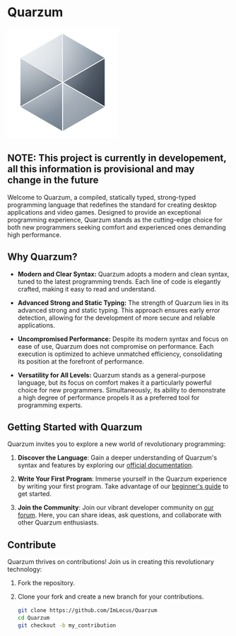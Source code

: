 # Quarzum
<img src="./logo.png" width="250"/>

## NOTE: This project is currently in developement, all this information is provisional and may change in the future

Welcome to Quarzum, a compiled, statically typed, strong-typed programming language that redefines the standard for creating desktop applications and video games. Designed to provide an exceptional programming experience, Quarzum stands as the cutting-edge choice for both new programmers seeking comfort and experienced ones demanding high performance.

## Why Quarzum?

- **Modern and Clear Syntax:** Quarzum adopts a modern and clean syntax, tuned to the latest programming trends. Each line of code is elegantly crafted, making it easy to read and understand.

- **Advanced Strong and Static Typing:** The strength of Quarzum lies in its advanced strong and static typing. This approach ensures early error detection, allowing for the development of more secure and reliable applications.

- **Uncompromised Performance:** Despite its modern syntax and focus on ease of use, Quarzum does not compromise on performance. Each execution is optimized to achieve unmatched efficiency, consolidating its position at the forefront of performance.

- **Versatility for All Levels:** Quarzum stands as a general-purpose language, but its focus on comfort makes it a particularly powerful choice for new programmers. Simultaneously, its ability to demonstrate a high degree of performance propels it as a preferred tool for programming experts.

## Getting Started with Quarzum

Quarzum invites you to explore a new world of revolutionary programming:

1. **Discover the Language**: Gain a deeper understanding of Quarzum's syntax and features by exploring our [official documentation]().

2. **Write Your First Program**: Immerse yourself in the Quarzum experience by writing your first program. Take advantage of our [beginner's guide]() to get started.

3. **Join the Community**: Join our vibrant developer community on [our forum](). Here, you can share ideas, ask questions, and collaborate with other Quarzum enthusiasts.

## Contribute

Quarzum thrives on contributions! Join us in creating this revolutionary technology:

1. Fork the repository.

2. Clone your fork and create a new branch for your contributions.

   ```sh
   git clone https://github.com/ImLecus/Quarzum
   cd Quarzum
   git checkout -b my_contribution
